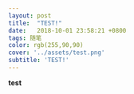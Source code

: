 ```yaml
---
layout: post
title:  "TEST!"
date:   2018-10-01 23:58:21 +0800
tags: 随笔
color: rgb(255,90,90)
cover: '../assets/test.png'
subtitle: 'TEST!'
---
```

**test**
